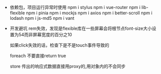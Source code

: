 - 依赖包，项目运行异常时使用
    npm i stylus 
    npm i vue-router
    npm i lib-flexible
    npm i pinia
    npm i mockjs
    npm i axios
    npm i better-scroll
    npm i lodash
    npm i js-md5
    npm i vant 

- 开发避坑
    rem失效，发现是flexible库在一些屏幕会将根节点font-size大小设置为54而非屏幕宽度的百分之10

    如果click失效的话，检查下是不是touch事件导致的

    foreach 不要直接return true

    store 传出的响应式数据直接用proxy的,用对象内的不会同步
    
